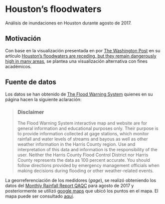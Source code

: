 # Houston’s floodwaters
Análisis de inundaciones en Houston durante agosto de 2017.

## Motivación
Con base en la visualización presentada en por [The Washington Post](https://www.washingtonpost.com) en su artículo [Houston’s floodwaters are receding, but they remain dangerously high in many areas](https://www.washingtonpost.com/graphics/2017/national/harvey-houston-flooding/?utm_term=.46e84a2762c8), se plantea una visualización alternativa con fines académicos.

## Fuente de datos
Los datos se han obtenido de [The Flood Warning System](https://www.harriscountyfws.org/) quienes en su página hacen la siguiente aclaración:

> ### Disclaimer
> The Flood Warning System interactive map and website are for general information and educational purposes only. Their purpose is to provide information collected at gage stations, which monitor rainfall and water levels of streams and bayous as well as other weather information in the Harris County region. Use and interpretation of this data and information is the responsibility of the user. Neither the Harris County Flood Control District nor Harris County represents the data as 100 percent accurate. You should follow directions provided by emergency management officials when making decisions during flooding or other weather-related events.

La georreferenciación de los medidores (_gage_), se realizó obteniendo los datos del [Monthly Rainfall Report QAQC](https://www.harriscountyfws.org/Document_Library) para agosto de 2017 y posteriormente se utilizó [google maps]() que ubicó los puntos en el mapa. El mapa puede ser consultado [aquí](https://goo.gl/BUkryX).

